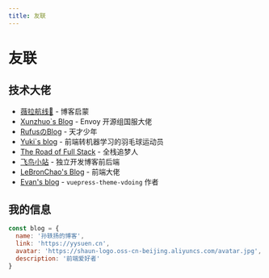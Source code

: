 ```yaml
---
title: 友联
---
```


# 友联

## 技术大佬

- [薇拉航线🌺](https://www.zuozuovera.com/) - 博客启蒙
- [Xunzhuo`s Blog](http://www.liuxunzhuo.com/) - Envoy 开源组国服大佬
- [RufusのBlog](https://t6t.xyz/) - 天才少年
- [Yuki`s blog](https://yukiyousa.cn/) - 前端转机器学习的羽毛球运动员
- [The Road of Full Stack](https://jason-xy.cn/) - 全栈追梦人
- [飞鸟小站](https://lzxjack.top/) - 独立开发博客前后端
- [LeBronChao's Blog](https://www.lebronchao.com/) - 前端大佬
- [Evan's blog](https://xugaoyi.com/) - `vuepress-theme-vdoing` 作者

## 我的信息

```js
const blog = {
  name: '孙轶扬的博客',
  link: 'https://yysuen.cn',
  avatar: 'https://shaun-logo.oss-cn-beijing.aliyuncs.com/avatar.jpg',
  description: '前端爱好者'
}
```
